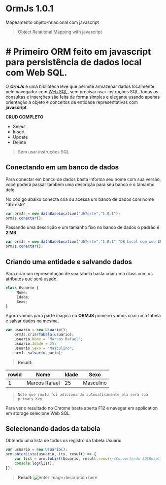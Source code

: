#  OrmJs 1.0.1

Mapeamento objeto-relacional com javascript 
>Object Relational Mapping with javascript

# # Primeiro ORM feito em javascript para persistência de dados local com Web SQL.

O ***OrmJs*** é uma biblioteca leve que permite armazenar dados localmente pelo navegador com  [Web SQL]([https://developers.google.com/web/tools/chrome-devtools/storage/websql](https://developers.google.com/web/tools/chrome-devtools/storage/websql)), sem precisar usar instruções SQL, todas as consultas e inserções são feita de forma simples e elegante usando apenas orientação a objeto e conceitos de entidade representativas com **javascript**.

**CRUD COMPLETO**

 - Select
 - Insert
 - Update
 - Delete
 >Sem usar instruções SQL

## Conectando em um banco de dados

Para conectar em banco de dados basta informa seu nome com sua versão, você poderá passar também uma descrição para seu banco e o tamanho dele.

No código abaixo conecta cria ou acessa um banco de dados com nome "dbTeste".
```js
var ormJs = new dataBaseLocation("dbTeste","1.0.1");
ormJs.conectar();
```
Passando uma descrição e um tamanho fixo no banco de dados o padrão é **2 MB**.
```js
var ormJs = new dataBaseLocation("dbTeste","1.0.1","DB Local com web SQL", (10*1024*2024)); //10 MB
ormJs.conectar();
```

## Criando uma entidade e salvando dados
Para criar um representação de sua tabela basta criar uma class com os atributos que será usado.
```js
class Usuario {
     Nome;
     Idade;
     Sexo;
}
```
Agora vamos para parte mágica no **ORMJS** primeiro vamos criar uma tabela e salvar dados na mesma.
```js
var usuario = new Usuario();
    ormJs.criarTabela(usuario);
    usuario.Nome = "Marcos Rafael";
    usuario.Idade = 25;
    usuario.Sexo = "Masculino";
    ormJs.salvar(usuario);
```


> **Result:** 

|  rowId |Nome            |Idade  | Sexo         
|--------|----------------|-------|---------|
|1|Marcos Rafael |25 | Masculino|

>`Note que rowId foi adicionando automaticamente ela será sua primary Key`

Para ver o resultado no Chrome basta aperta F12 e navegar em application em storage selecione Web SQL.

## Selecionando dados da tabela  
Obtendo uma lista de todos os registro da tabela Usuario
```js
var usuario = new Usuario();
orm.obterLista(usuario, (tx, result) => {
	var list = orm.toList(Usuario, result.rows);//Convertendo SQLResultSetRowList para List<Usuario>
	console.log(list);
});
```
> **Result:** 
> ![enter image description here](https://doc-0c-1o-docs.googleusercontent.com/docs/securesc/2fiih4o0jl5uf9rh9hnphh1n5rjn8fsq/6lf3rkfcs8ns220ngkupmk8abmkkds4j/1586135850000/02241620539437588302/02241620539437588302/1UnTgGqNLBw_EehNYSOGfl-qWFjb90XJs?e=download&authuser=0&nonce=dvieglam62ikm&user=02241620539437588302&hash=254gl9v1n9ap9hcotfcg2u322tva3g9u)
